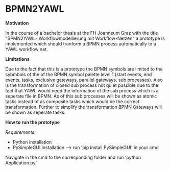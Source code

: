 # BPMN2YAWL

**Motivation**

In the course of a bachelor thesis at the FH Joanneum Graz with the title "BPMN2YAWL- Workflowmodellierung mit Workflow-Netzen" a prototype is implemented which should tranform a BPMN process automatically to a YAWL workflow net.

**Limitations**

Due to the fact that this is a prototype the BPMN symbols are limited to the sybmbols of the of the BPMN symbol palette level 1 (start events, end events, tasks, exclusive gateways, parallel gateways, sub processes). Also is the transformation of closed sub process not quiet possible due to the fact that YAWL would need the information of the sub process which is a seperate file in BPMN. As of this sub processes will be shown as atomic tasks instead of as composite tasks which would be the correct transformation. Further to simplify the transformation BPMN Gateways will be shown as seperate tasks.

**How to run the prototype**

*Requirements:* 
- Python installation
- PySimpleGUI installation --> run 'pip install PySimpleGUI' in your cmd  

Navigate in the cmd to the corresponding folder and run 'python Application.py'
